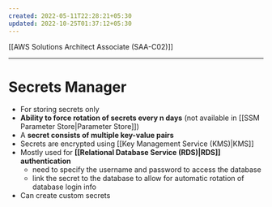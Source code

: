 ```yaml
---
created: 2022-05-11T22:28:21+05:30
updated: 2022-10-25T01:37:12+05:30
---
```

[[AWS Solutions Architect Associate (SAA-C02)]]

---
# Secrets Manager
- For storing secrets only
- **Ability to force rotation of secrets every n days** (not available in [[SSM Parameter Store|Parameter Store]])
- A **secret consists of multiple key-value pairs**
- Secrets are encrypted using [[Key Management Service (KMS)|KMS]]
- Mostly used for **[[Relational Database Service (RDS)|RDS]] authentication**
	- need to specify the username and password to access the database
	- link the secret to the database to allow for automatic rotation of database login info
- Can create custom secrets